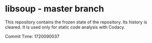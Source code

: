 # libsoup - master branch

This repository contains the frozen state of the repository.
Its history is cleared. It is used only for static code
analysis with Codacy.

Commit Time: 1720090037
